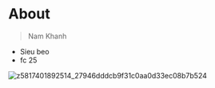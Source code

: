 # About
> Nam Khanh
- Sieu beo
- fc 25


![z5817401892514_27946dddcb9f31c0aa0d33ec08b7b524](https://github.com/user-attachments/assets/67424cbb-cfe3-42b2-abe4-1267ee77ee21)
